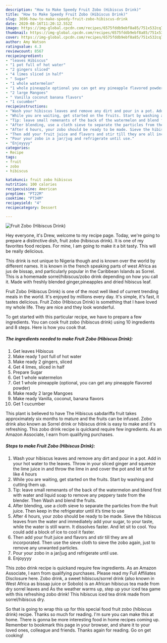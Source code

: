 ```yaml
---
description: "How to Make Speedy Fruit Zobo (Hibiscus Drink)"
title: "How to Make Speedy Fruit Zobo (Hibiscus Drink)"
slug: 3696-how-to-make-speedy-fruit-zobo-hibiscus-drink
date: 2020-08-16T11:20:12.552Z
image: https://img-global.cpcdn.com/recipes/6575fddb9ebf8a85/751x532cq70/fruit-zobo-hibiscus-drink-recipe-main-photo.jpg
thumbnail: https://img-global.cpcdn.com/recipes/6575fddb9ebf8a85/751x532cq70/fruit-zobo-hibiscus-drink-recipe-main-photo.jpg
cover: https://img-global.cpcdn.com/recipes/6575fddb9ebf8a85/751x532cq70/fruit-zobo-hibiscus-drink-recipe-main-photo.jpg
author: Amy Watson
ratingvalue: 4.3
reviewcount: 8567
recipeingredient:
- "leaves Hibiscus"
- "1 pot full of hot water"
- "2 gingers sliced"
- "4 limes sliced in half"
- " Sugar"
- "1 whole watermelon"
- "1 whole pineapple optional you can get any pineapple flavored powder"
- "2 large Mangoes"
- " Vanilla coconut banana flavors"
- "1 cucumber"
recipeinstructions:
- "Wash your hibiscus leaves and remove any dirt and pour in a pot. Add in your hot water to the leaves. Throw in your sliced ginger and squeeze the lime juice in and throw the lime in and cover the pot and let sit for like 4 hours"
- "While you are waiting, get started on the fruits. Start by washing and cutting them up."
- "Tip: leave small remenants of the back of the watermelon and blend first with water and liquid soap to remove any peppery taste from the blender. Then Wash and blend the fruits."
- "After blending, use a cloth sieve to separate the particles from the fruit juice. Then keep in the refrigerator until it’s time to use"
- "After 4 hours, your zobo should be ready to be made. Sieve the hibiscus leaves from the water and immediately add your sugar, to your taste, while the water is still warm. It dissolves faster. And let sit to cool. You could add a block of ice to cool it faster."
- "Then add your fruit juice and flavors and stir till they are all incorporated. Then use the sieve cloth to sieve the zobo again, just to remove any unwanted particles."
- "Pour your zobo in a jar/jug and refrigerate until use."
- "Enjoyyyy"
categories:
- Recipe
tags:
- fruit
- zobo
- hibiscus

katakunci: fruit zobo hibiscus 
nutrition: 100 calories
recipecuisine: American
preptime: "PT22M"
cooktime: "PT34M"
recipeyield: "4"
recipecategory: Dessert

---
```



![Fruit Zobo (Hibiscus Drink)](https://img-global.cpcdn.com/recipes/6575fddb9ebf8a85/751x532cq70/fruit-zobo-hibiscus-drink-recipe-main-photo.jpg)

Hey everyone, it's Drew, welcome to my recipe page. Today, we're going to prepare a distinctive dish, fruit zobo (hibiscus drink). It is one of my favorites food recipes. For mine, I am going to make it a bit tasty. This will be really delicious.

This drink is not unique to Nigeria though and is known over the world by different names. It is known in the french speaking parts of west Africa as jus de bissap, and particularly popular in the Caribbean Islands as Sorrel. This is a homemade sorrel/hibiscus/zobo drink depending on how you call it. Made with freshly blended ginger,pineapples and dried hibiscus leaf.

Fruit Zobo (Hibiscus Drink) is one of the most well liked of current trending meals in the world. It's enjoyed by millions every day. It's simple, it's fast, it tastes delicious. Fruit Zobo (Hibiscus Drink) is something that I have loved my whole life. They are nice and they look wonderful.


To get started with this particular recipe, we have to prepare a few ingredients. You can cook fruit zobo (hibiscus drink) using 10 ingredients and 8 steps. Here is how you cook that.

<!--inarticleads1-->

##### The ingredients needed to make Fruit Zobo (Hibiscus Drink):

1. Get leaves Hibiscus
1. Make ready 1 pot full of hot water
1. Make ready 2 gingers, sliced
1. Get 4 limes, sliced in half
1. Prepare  Sugar
1. Get 1 whole watermelon
1. Get 1 whole pineapple (optional, you can get any pineapple flavored powder)
1. Make ready 2 large Mangoes
1. Make ready  Vanilla, coconut, banana flavors
1. Get 1 cucumber


This plant is believed to have The Hibiscus sabdariffa fruit takes approximately six months to mature and the fruits can be infused. Zobo drink also known as Sorrel drink or hibiscus drink is easy to make and it&#39;s refreshing. This zobo drink recipe is quickand require few ingredients. As an Amazon Associate, I earn from qualifying purchases. 

<!--inarticleads2-->

##### Steps to make Fruit Zobo (Hibiscus Drink):

1. Wash your hibiscus leaves and remove any dirt and pour in a pot. Add in your hot water to the leaves. Throw in your sliced ginger and squeeze the lime juice in and throw the lime in and cover the pot and let sit for like 4 hours
1. While you are waiting, get started on the fruits. Start by washing and cutting them up.
1. Tip: leave small remenants of the back of the watermelon and blend first with water and liquid soap to remove any peppery taste from the blender. Then Wash and blend the fruits.
1. After blending, use a cloth sieve to separate the particles from the fruit juice. Then keep in the refrigerator until it’s time to use
1. After 4 hours, your zobo should be ready to be made. Sieve the hibiscus leaves from the water and immediately add your sugar, to your taste, while the water is still warm. It dissolves faster. And let sit to cool. You could add a block of ice to cool it faster.
1. Then add your fruit juice and flavors and stir till they are all incorporated. Then use the sieve cloth to sieve the zobo again, just to remove any unwanted particles.
1. Pour your zobo in a jar/jug and refrigerate until use.
1. Enjoyyyy


This zobo drink recipe is quickand require few ingredients. As an Amazon Associate, I earn from qualifying purchases. Please read my Full Affiliates Disclosure here. Zobo drink, a sweet hibiscus/sorrel drink (also known in West Africa as bissap juice or Sobolo) is an African hibiscus tea made from dry sorrel leaves and As the weather warms up, step up your iced tea game with this refreshing zobo drink! This hibiscus iced tea drink made from sorrel/hibiscus dry. 

So that is going to wrap this up for this special food fruit zobo (hibiscus drink) recipe. Thanks so much for reading. I'm sure you can make this at home. There is gonna be more interesting food in home recipes coming up. Remember to bookmark this page in your browser, and share it to your loved ones, colleague and friends. Thanks again for reading. Go on get cooking!
